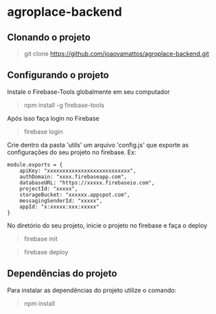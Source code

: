 # agroplace-backend

## Clonando o projeto

> git clone https://github.com/joaovamattos/agroplace-backend.git

## Configurando o projeto
Instale o Firebase-Tools globalmente em seu computador

> npm install -g firebase-tools

Após isso faça login no Firebase

> firebase login

Crie dentro da pasta 'utils' um arquivo 'config.js' que exporte as configurações do seu projeto no firebase. Ex:

```
module.exports = {
    apiKey: "xxxxxxxxxxxxxxxxxxxxxxxxxxx",
    authDomain: "xxxx.firebaseapp.com",
    databaseURL: "https://xxxxx.firebaseio.com",
    projectId: "xxxxx",
    storageBucket: "xxxxxx.appspot.com",
    messagingSenderId: "xxxxx",
    appId: "x:xxxxx:xxx:xxxxx"
} 
```

No diretório do seu projeto, inicie o projeto no firebase e faça o deploy
> firebase init

> firebase deploy

## Dependências do projeto
Para instalar as dependências do projeto utilize o comando:

> npm install
